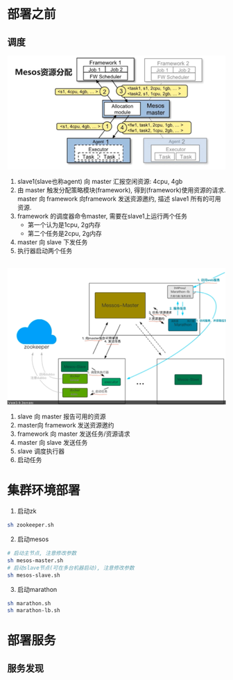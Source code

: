 
# 部署之前

## 调度
![img](img/01.png)
1. slave1(slave也称agent) 向 master 汇报空闲资源: 4cpu, 4gb 
2. 由 master 触发分配策略模块(framework), 得到(framework)使用资源的请求. master 向 framework 向framework 发送资源邀约, 描述 slave1 所有的可用资源.
3. framework 的调度器命令master, 需要在slave1上运行两个任务
    - 第一个认为是1cpu, 2g内存
    - 第二个任务是2cpu, 2g内存
4. master 向 slave 下发任务
5. 执行器启动两个任务
## 
![img](img/02.png)

1. slave 向 master 报告可用的资源
2. master向 framework 发送资源邀约
3. framework 向 master 发送任务/资源请求
4. master 向 slave 发送任务
5. slave 调度执行器
6. 启动任务


# 集群环境部署
1. 启动zk

```bash
sh zookeeper.sh

```

2. 启动mesos

```bash
# 启动主节点, 注意修改参数
sh mesos-master.sh
# 启动slave节点(可在多台机器启动), 注意修改参数
sh mesos-slave.sh

```

3. 启动marathon

```bash
sh marathon.sh
sh marathon-lb.sh
```

# 部署服务

## 服务发现

